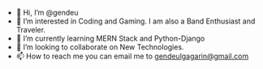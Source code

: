 - 👋 Hi, I’m @gendeu
- 👀 I’m interested in Coding and Gaming. I am also a Band Enthusiast and Traveler.
- 🌱 I’m currently learning MERN Stack and Python-Django
- 💞️ I’m looking to collaborate on New Technologies.
- 📫 How to reach me you can email me to gendeulgagarin@gmail.com

<!---
gendeu/gendeu is a ✨ special ✨ repository because its `README.md` (this file) appears on your GitHub profile.
You can click the Preview link to take a look at your changes.
--->
